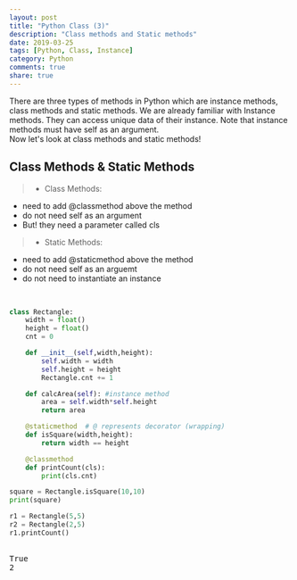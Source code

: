 ```yaml
---
layout: post
title: "Python Class (3)"
description: "Class methods and Static methods"
date: 2019-03-25
tags: [Python, Class, Instance]
category: Python
comments: true
share: true
---
```

There are three types of methods in Python which are instance methods, class methods and static methods. We are already familiar with Instance methods. They can access unique data of their instance. Note that instance methods must have self as an argument. <br> Now let's look at class methods and static methods!

## Class Methods & Static Methods


> - Class Methods:
 - need to add @classmethod above the method
 - do not need self as an argument
 - But! they need a parameter called cls

> - Static Methods:
 - need to add @staticmethod above the method
 - do not need self as an arguemt
 - do not need to instantiate an instance

<br>

```python
class Rectangle:
    width = float()
    height = float()
    cnt = 0

    def __init__(self,width,height):
        self.width = width
        self.height = height
        Rectangle.cnt += 1

    def calcArea(self): #instance method
        area = self.width*self.height
        return area

    @staticmethod  # @ represents decorator (wrapping)
    def isSquare(width,height):
        return width == height

    @classmethod
    def printCount(cls):
        print(cls.cnt)

square = Rectangle.isSquare(10,10)
print(square)

r1 = Rectangle(5,5)
r2 = Rectangle(2,5)
r1.printCount()
```

<pre class="output"> 
True
2 
</pre>
